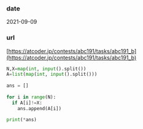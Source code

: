 ### date

2021-09-09

### url

[https://atcoder.jp/contests/abc191/tasks/abc191_b](https://atcoder.jp/contests/abc191/tasks/abc191_b)

```python
N,X=map(int, input().split())
A=list(map(int, input().split()))
 
ans = []
 
for i in range(N):
  if A[i]!=X:
    ans.append(A[i])
 
print(*ans)
```
